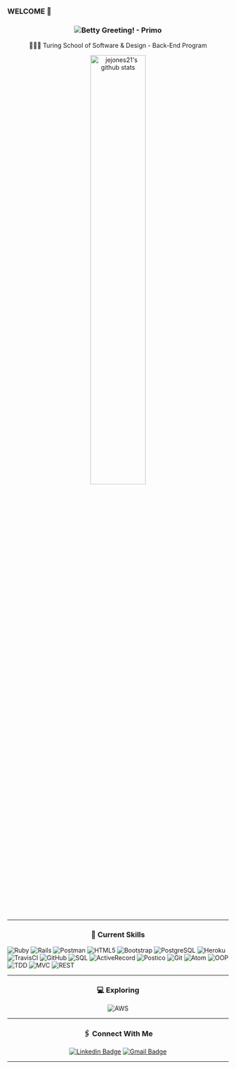 ### WELCOME 👋
<h3 align="center">
  

  ![Betty Greeting! - Primo](https://thumbs.gfycat.com/ScentedValuableGalah-size_restricted.gif)
</h3>

<p align="center">
  ‍👩🏻‍💻 Turing School of Software & Design - Back-End Program
</p>

<div align="center" >
<a  href="https://github.com/jejones21">
<img alt="jejones21's github stats" width="50%" src="https://github-readme-stats.vercel.app/api?username=jejones21&theme=midnight-purple&show_icons=true" href="https://github.com/jejones21" />
</a>
<hr></hr>
</div>

<h3 align="center">💾 Current Skills</h3>
<p align="center">

![Ruby](https://img.shields.io/badge/ruby-%23CC342D.svg?style=flat&logo=ruby&logoColor=white)
![Rails](https://img.shields.io/badge/rails-%23CC0000.svg?style=flat&logo=ruby-on-rails&logoColor=white)
![Postman](https://img.shields.io/badge/Postman-FF6C37?style=flat&logo=postman&logoColor=red)
![HTML5](https://img.shields.io/badge/-HTML5-E34F26?style=flat&logo=html5&logoColor=white)
![Bootstrap](https://img.shields.io/badge/-Bootstrap-563D7C?style=flat&logo=bootstrap)
![PostgreSQL](https://img.shields.io/badge/-PostgreSQL-336791?style=flat&logo=postgresql)
![Heroku](https://img.shields.io/badge/-Heroku-430098?style=flat&logo=heroku)
![TravisCI](https://img.shields.io/badge/travisci-%232B2F33.svg?style=flat&logo=travis&logoColor=white)
![GitHub](https://img.shields.io/badge/-GitHub-181717?style=flat&logo=github)
![SQL](https://img.shields.io/badge/SQL%20-7119C2.svg?style=for-the-badge&logo=SQL&logoColor=white)
![ActiveRecord](https://img.shields.io/badge/ActiveRecord%20-201E84.svg?&style=for-the-badge&logo=ActiveRecord&logoColor=white)
![Postico](https://img.shields.io/badge/Postico%20-2A42D0.svg?&style=for-the-badge&logo=Postico&logoColor=white)
![Git](https://img.shields.io/badge/Git%20-25D366.svg?&style=for-the-badge&logo=Git&logoColor=white)
![Atom](https://img.shields.io/badge/Atom-201E84.svg?&style=for-the-badge&logo=atom&logoColor=white)
![OOP](https://img.shields.io/badge/OOP%20-201E84.svg?&style=for-the-badge&logo=OOP&logoColor=white)
![TDD](https://img.shields.io/badge/TDD%20-2A42D0.svg?&style=for-the-badge&logo=TDD&logoColor=white)
![MVC](https://img.shields.io/badge/MVC%20-25D366.svg?&style=for-the-badge&logo=MVC&logoColor=white)
![REST](https://img.shields.io/badge/REST%20-7119C2.svg?&style=for-the-badge&logo=REST&logoColor=white)
<hr></hr>
</div>

<h3 align="center">💻 Exploring</h3>
<p align="center">
<div align="center" >
  
![AWS](https://img.shields.io/badge/AWS-%23FF9900.svg?style=for-the-badge&logo=amazon-aws&logoColor=white)
<hr></hr>


<h3 align="center">🖇 Connect With Me </h3>

[![Linkedin Badge](https://img.shields.io/badge/-justjj-0072b1?style=flat&logo=Linkedin&logoColor=white)](https://www.linkedin.com/in/justjj/ "Connect on LinkedIn")
[![Gmail Badge](https://img.shields.io/badge/-jes.jones.dev@gmail.com-c14438?style=flat&logo=Gmail&logoColor=white)](mailto:jes.jones.dev@gmail.com "Connect via Email")
<hr></hr>

<!--
**JeJones21/jejones21** is a ✨ _special_ ✨ repository because its `README.md` (this file) appears on your GitHub profile.

Here are some ideas to get you started:

- 🔭 I’m currently working on ...
- 🌱 I’m currently learning ...
- 👯 I’m looking to collaborate on ...
- 🤔 I’m looking for help with ...
- 💬 Ask me about ...
- 📫 How to reach me: ...
- 😄 Pronouns: ...
- ⚡ Fun fact: ...
-->
